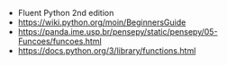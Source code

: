- Fluent Python 2nd edition
- https://wiki.python.org/moin/BeginnersGuide
- https://panda.ime.usp.br/pensepy/static/pensepy/05-Funcoes/funcoes.html
- https://docs.python.org/3/library/functions.html
